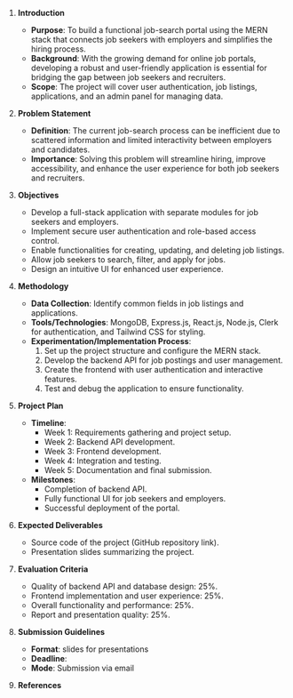 1. **Introduction**

   - **Purpose**: To build a functional job-search portal using the MERN stack that connects job seekers with employers and simplifies the hiring process.
   - **Background**: With the growing demand for online job portals, developing a robust and user-friendly application is essential for bridging the gap between job seekers and recruiters.
   - **Scope**: The project will cover user authentication, job listings, applications, and an admin panel for managing data.

2. **Problem Statement**

   - **Definition**: The current job-search process can be inefficient due to scattered information and limited interactivity between employers and candidates.
   - **Importance**: Solving this problem will streamline hiring, improve accessibility, and enhance the user experience for both job seekers and recruiters.

3. **Objectives**

   - Develop a full-stack application with separate modules for job seekers and employers.
   - Implement secure user authentication and role-based access control.
   - Enable functionalities for creating, updating, and deleting job listings.
   - Allow job seekers to search, filter, and apply for jobs.
   - Design an intuitive UI for enhanced user experience.

4. **Methodology**

   - **Data Collection**: Identify common fields in job listings and applications.
   - **Tools/Technologies**: MongoDB, Express.js, React.js, Node.js, Clerk for authentication, and Tailwind CSS for styling.
   - **Experimentation/Implementation Process**:
     1. Set up the project structure and configure the MERN stack.
     2. Develop the backend API for job postings and user management.
     3. Create the frontend with user authentication and interactive features.
     4. Test and debug the application to ensure functionality.

5. **Project Plan**

   - **Timeline**:
     - Week 1: Requirements gathering and project setup.
     - Week 2: Backend API development.
     - Week 3: Frontend development.
     - Week 4: Integration and testing.
     - Week 5: Documentation and final submission.
   - **Milestones**:
     - Completion of backend API.
     - Fully functional UI for job seekers and employers.
     - Successful deployment of the portal.

6. **Expected Deliverables**

   - Source code of the project (GitHub repository link).
   - Presentation slides summarizing the project.

7. **Evaluation Criteria**

   - Quality of backend API and database design: 25%.
   - Frontend implementation and user experience: 25%.
   - Overall functionality and performance: 25%.
   - Report and presentation quality: 25%.

8. **Submission Guidelines**

   - **Format**: slides for presentations
   - **Deadline**:
   - **Mode**: Submission via email

9. **References**
